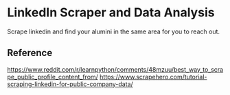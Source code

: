# LinkedIn Scraper and Data Analysis

Scrape linkedin and find your alumini in the same area for you to reach out.

## Reference
https://www.reddit.com/r/learnpython/comments/48mzuu/best_way_to_scrape_public_profile_content_from/
https://www.scrapehero.com/tutorial-scraping-linkedin-for-public-company-data/